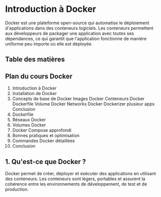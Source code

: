 # Introduction à Docker

Docker est une plateforme open-source qui automatise le déploiement d'applications dans des conteneurs logiciels. Les conteneurs permettent aux développeurs de packager une application avec toutes ses dépendances, ce qui garantit que l'application fonctionne de manière uniforme peu importe où elle est déployée.

## Table des matières

## Plan du cours Docker
1. Introduction à Docker
2. Installation de Docker
3. Concepts de base de Docker
    Images Docker
    Conteneurs Docker
    Dockerfile
    Volume Docker
    Networks Docker
    Dockerizer plusieur apps
    Conclusion
4. Dockerfile
5. Réseaux Docker
6. Volumes Docker
7. Docker Compose approfondi
8. Bonnes pratiques et optimisation
9. Commandes Docker détaillées
10. Conclusion

## 1. Qu'est-ce que Docker ?

Docker permet de créer, déployer et exécuter des applications en utilisant des conteneurs. Les conteneurs sont légers, portables et assurent la cohérence entre les environnements de développement, de test et de production.


